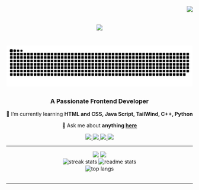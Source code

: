 <img align="right" src="https://visitor-badge.laobi.icu/badge?page_id=salesp07.salesp07" />

<h1 align="center">
    <img src="https://readme-typing-svg.herokuapp.com/?font=Righteous&size=35&center=true&vCenter=true&width=500&height=70&duration=4000&lines=Hi+There!+👋;+I'm+MrKyDev!;" />
    <div align="center">
  <br>
  <img alt="snake eating my contributions" src="https://raw.githubusercontent.com/salesp07/salesp07/output/github-contribution-grid-snake.svg" />
</h1>
<h3 align="center">A Passionate Frontend Developer</h3>
<div align="center">
 
 🌱 I’m currently learning **HTML and CSS, Java Script, TailWind, C++, Python**

💬 Ask me about **anything [here](KyDev1323@gmail.com)**
 </div> 
<div align="center"> 
  <a href="mailto:kydev1323@gmail.com">
    <img src="https://encrypted-tbn0.gstatic.com/images?q=tbn:ANd9GcRDtTZEQ6BIdru7iWN5OtLSiSYV7sp6K5qCxA&s" target="_blank" width="10%"/>
  </a>
  <a href="https://linkedin.com/in/pedro-sales-muniz](https://www.linkedin.com/in/kyle-joshua-noel-alvaro-968061325/" target="_blank">
    <img src="https://encrypted-tbn0.gstatic.com/images?q=tbn:ANd9GcQ-CcFPUPpws-zubkp_7gigAYG1AM5zl_Nw1g&s" target="_blank" width=10%/>
  </a>
  <a href="https://github.com/MrKyDev" target="_blank">
     <img src="https://pngimg.com/d/github_PNG17.png" target="_blank" width="50%" />
  </a>
    <a href="https://www.instagram.com/kydev_pcm2600" target="_blank">
     <img src="https://static.vecteezy.com/system/resources/previews/042/127/160/non_2x/instagram-logo-on-circle-style-with-transparent-background-free-png.png" target="_blank" width=10%/> 
  </a>
</div>

 <hr/>
<div align="center">
    <img src="https://skillicons.dev/icons?i=html,css,vscode,github,figma,tailwind,git" />
    <img src="https://skillicons.dev/icons?i=python,javascript,c,java" /><br>
</div>
<div align=center>
  <img width=390 src="https://github-readme-streak-stats-salesp07.vercel.app/?user=salesp07&count_private=true&theme=react&border_radius=10" alt="streak stats"/>
  <img width=390 src="https://github-readme-stats-salesp07.vercel.app/api?username=salesp07&count_private=true&show_icons=true&theme=react&rank_icon=github&border_radius=10" alt="readme stats" />
  <br/>
  <img width=325 align="center" src="https://github-readme-stats-salesp07.vercel.app/api/top-langs/?username=salesp07&hide=HTML&langs_count=8&layout=compact&theme=react&border_radius=10&size_weight=0.5&count_weight=0.5&exclude_repo=github-readme-stats" alt="top langs" />
</div>
<br/>
<hr/>
